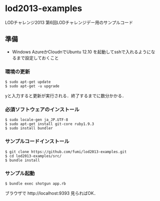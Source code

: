 # lod2013-examples

LODチャレンジ2013 第6回LODチャレンジデー用のサンプルコード

## 準備

* Windows AzureかCloudnでUbuntu 12.10 を起動してsshで入れるようになるまで設定しておくこと

### 環境の更新

    $ sudo apt-get update
    $ sudo apt-get -u upgrade

yと入力すると更新が実行される．終了するまでに数分かかる．

### 必須ソフトウェアのインストール

    $ sudo locale-gen ja_JP.UTF-8
    $ sudo apt-get install git-core ruby1.9.3
    $ sudo install bundler
    

### サンプルコードインストール

    $ git clone https://github.com/fumi/lod2013-examples.git
    $ cd lod2013-examples/src/
    $ bundle install

### サンプル起動

    $ bundle exec shotgun app.rb

ブラウザで http://localhost:9393 見らればOK．



